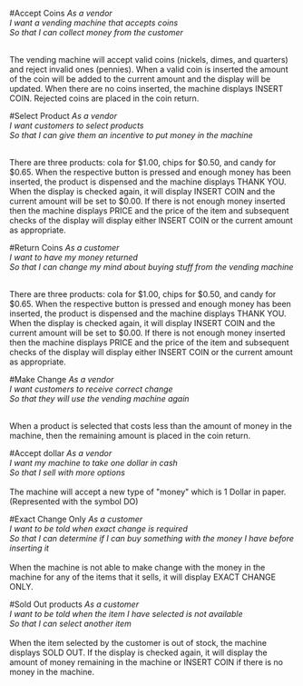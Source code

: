 #Accept Coins
<i>
As a vendor<br>
I want a vending machine that accepts coins<br>
So that I can collect money from the customer<br>
</i>
<br>

The vending machine will accept valid coins (nickels, dimes, and quarters) and reject invalid ones (pennies). When a valid coin is inserted the amount of the coin will be added to the current amount and the display will be updated. When there are no coins inserted, the machine displays INSERT COIN. Rejected coins are placed in the coin return.

#Select Product
<i>
As a vendor<br>
I want customers to select products<br>
So that I can give them an incentive to put money in the machine<br>
</i>
<br>

There are three products: cola for $1.00, chips for $0.50, and candy for $0.65. When the respective button is pressed and enough money has been inserted, the product is dispensed and the machine displays THANK YOU. When the display is checked again, it will display INSERT COIN and the current amount will be set to $0.00. If there is not enough money inserted then the machine displays PRICE and the price of the item and subsequent checks of the display will display either INSERT COIN or the current amount as appropriate.


#Return Coins
<i>
As a customer<br>
I want to have my money returned<br>
So that I can change my mind about buying stuff from the vending machine<br>
</i>
<br>

There are three products: cola for $1.00, chips for $0.50, and candy for $0.65. When the respective button is pressed and enough money has been inserted, the product is dispensed and the machine displays THANK YOU. When the display is checked again, it will display INSERT COIN and the current amount will be set to $0.00. If there is not enough money inserted then the machine displays PRICE and the price of the item and subsequent checks of the display will display either INSERT COIN or the current amount as appropriate.


#Make Change
<i>
As a vendor<br>
I want customers to receive correct change<br>
So that they will use the vending machine again<br>
</i>
<br>

When a product is selected that costs less than the amount of money in the machine, then the remaining amount is placed in the coin return.

#Accept dollar
<i> As a vendor
<br>I want my machine to take one dollar in cash
<br>So that I sell with more options
</i>
<br><br>The machine will accept a new type of "money" which is 1 Dollar in paper. (Represented with the symbol DO)

#Exact Change Only
<i>As a customer
<br>I want to be told when exact change is required
<br>So that I can determine if I can buy something with the money I have before inserting it
</i><br><br>When the machine is not able to make change with the money in the machine for any of the items that it sells, it will display EXACT CHANGE ONLY.

#Sold Out products
<i>As a customer
<br>I want to be told when the item I have selected is not available
<br>So that I can select another item
</i><br><br>When the item selected by the customer is out of stock, the machine displays SOLD OUT. If the display is checked again, it will display the amount of money remaining in the machine or INSERT COIN if there is no money in the machine.
